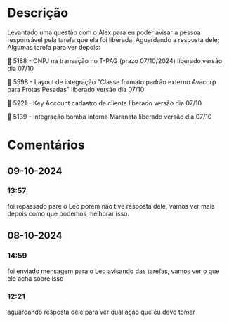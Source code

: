 # Descrição 
Levantado uma questão com o Alex para eu poder avisar a pessoa responsável pela tarefa que ela foi liberada. 
Aguardando a resposta dele; 
Algumas tarefa para ver depois: 

🎯 5188 - CNPJ na transação no T-PAG (prazo 07/10/2024)
liberado versão dia 07/10

🎯 5598 - Layout de integração "Classe formato padrão externo Avacorp para Frotas Pesadas"
liberado versão dia 07/10

🎯 5221 - Key Account cadastro de cliente
liberado versão dia 07/10

🎯 5139 - Integração bomba interna Maranata
liberado versão dia 07/10

# Comentários 
## 09-10-2024
### 13:57
foi repassado pare o Leo porém não tive resposta dele, vamos ver mais depois como que podemos melhorar isso. 
## 08-10-2024
### 14:59
foi enviado mensagem para o Leo avisando das tarefas, vamos ver o que ele acha sobre isso
### 12:21
aguardando resposta dele para ver qual ação que eu devo tomar